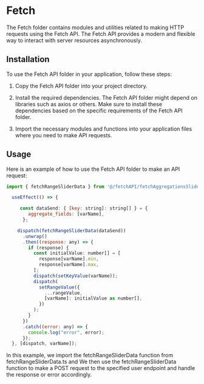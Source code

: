 # Fetch

The Fetch folder contains modules and utilities related to making HTTP requests using the Fetch API. The Fetch API provides a modern and flexible way to interact with server resources asynchronously.

## Installation

To use the Fetch API folder in your application, follow these steps:

1. Copy the Fetch API folder into your project directory.

2. Install the required dependencies. The Fetch API folder might depend on libraries such as axios or others. Make sure to install these dependencies based on the specific requirements of the Fetch API folder.

3. Import the necessary modules and functions into your application files where you need to make API requests.

## Usage

Here is an example of how to use the Fetch API folder to make an API request:

```jsx
import { fetchRangeSliderData } from '@/fetchAPI/fetchAggregationsSlider';

  useEffect(() => {

     const dataSend: { [key: string]: string[] } = {
        aggregate_fields: [varName],
      };

    dispatch(fetchRangeSliderData(dataSend))
      .unwrap()
      .then((response: any) => {
        if (response) {
          const initialValue: number[] = [
            response[varName].min,
            response[varName].max,
          ];
          dispatch(setKeyValue(varName));
          dispatch(
            setRangeValue({
              ...rangeValue,
              [varName]: initialValue as number[],
            })
          );
        }
      })
      .catch((error: any) => {
        console.log("error", error);
      });
  }, [dispatch, varName]);

```

In this example, we import the fetchRangeSliderData function from fetchRangeSliderData.ts and We then use the fetchRangeSliderData function to make a POST request to the specified user endpoint and handle the response or error accordingly.
